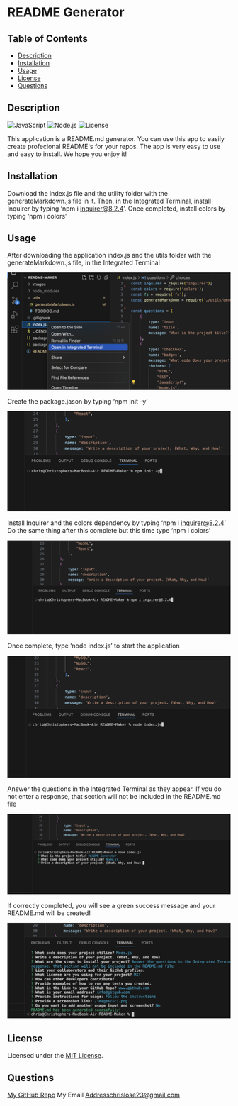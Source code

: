 # README Generator

## Table of Contents

- [Description](#description)
- [Installation](#installation)
- [Usage](#usage)
- [License](#license)
- [Questions](#questions)

## Description

![JavaScript](https://img.shields.io/badge/JavaScript-blue) ![Node.js](https://img.shields.io/badge/Node.js-blue) ![License](https://img.shields.io/badge/License-MIT-yellow.svg)

This application is a README.md generator. You can use this app to easily create profecional README's for your repos. The app is very easy to use and easy to install. We hope you enjoy it!

## Installation

Download the index.js file and the utility folder with the generateMarkdown.js file in it. Then, in the Integrated Terminal, install Inquirer by typing ‘npm i inquirer@8.2.4’. Once completed, install colors by typing ‘npm i colors’

## Usage

After downloading the application index.js and the utils folder with the generateMarkdown.js file, in the Integrated Terminal

![Screenshot](/images/ss1.png)

Create the package.jason by typing ‘npm init -y’

![Screenshot](/images/ss2.png)

Install Inquirer and the colors dependency by typing ‘npm i inquirer@8.2.4’ Do the same thing after this complete but this time type ‘npm i colors’

![Screenshot](/images/ss3.png)

Once complete, type ‘node index.js’ to start the application

![Screenshot](/images/ss4.png)

Answer the questions in the Integrated Terminal as they appear. If you do not enter a response, that section will not be included in the README.md file

![Screenshot](/images/ss5.png)

If correctly completed, you will see a green success message and your README.md will be created!

![Screenshot](/images/ss6.png)

## License

Licensed under the [MIT License](https://opensource.org/licenses/MIT).

## Questions

[My GitHub Repo](https://github.com/chrislose23)
My Email Addresschrislose23@gmail.com

